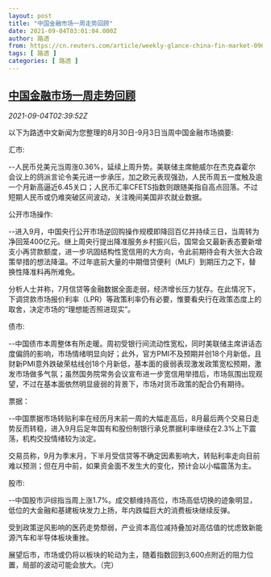 ```yaml
---
layout: post
title: "中国金融市场一周走势回顾"
date: 2021-09-04T03:01:04.000Z
author: 路透
from: https://cn.reuters.com/article/weekly-glance-china-fin-market-0904-idCNKBS2G001V
tags: [ 路透 ]
categories: [ 路透 ]
---
```

<!--1630724464000-->
[中国金融市场一周走势回顾](https://cn.reuters.com/article/weekly-glance-china-fin-market-0904-idCNKBS2G001V)
------

<div>
<div><i>2021-09-04T02:39:52Z</i></div><p>以下为路透中文新闻为您整理的8月30日-9月3日当周中国金融市场摘要:</p><p>汇市:</p><p>--人民币兑美元当周涨0.36%，延续上周升势。美联储主席鲍威尔在杰克森霍尔会议上的鸽派言论令美元进一步承压，加之欧元表现强劲，人民币周五一度触及逾一个月新高逼近6.45关口；人民币汇率CFETS指数则跟随美指自高点回落。不过短期人民币或仍难突破区间波动，关注晚间美国非农就业数据。</p><p>公开市场操作:</p><p>--进入9月，中国央行公开市场逆回购操作规模即降回百亿并持续三日，当周转为净回笼400亿元。继上周央行提出降准服务乡村振兴后，国常会又最新表态要新增支小再贷款额度，进一步巩固结构性宽信用的大方向，令此前期待会有大张大合政策举措的想法降温。不过年底前大量的中期借贷便利（MLF）到期压力之下，替换性降准料再所难免。</p><p>分析人士并称，7月信贷等金融数据全面走弱，经济增长压力犹存。在此情况下，下调贷款市场报价利率（LPR）等政策利率仍有必要，惟要看央行在政策态度上的取舍，决定市场的“理想能否照进现实”。</p><p>债市:</p><p>--中国债市本周整体有所走暖。周初受银行间流动性宽松，同时美联储主席讲话态度偏鸽的影响，市场情绪明显向好；此外，官方PMI不及预期并创18个月新低，且财新PMI意外跌破荣枯线创18个月新低，基本面的疲弱表现激发政策宽松预期，激发市场做多气氛；虽然国务院常务会议宣布进一步宽信用举措后，市场氛围出现观望，不过在基本面依然明显疲弱的背景下，市场对货币政策的配合仍有期待。</p><p>票据：</p><p>--中国票据市场转贴利率在经历月末前一周的大幅走高后，8月最后两个交易日走势反而转稳，进入9月后足年国有和股份制银行承兑票据利率继续在2.3%上下震荡，机构交投情绪较为淡定。</p><p>交易员称，9月为季末月，下半月受信贷等不确定因素影响大，转贴利率走向目前难以预测；但在月中前，如果资金面不发生大的变化，预计会以小幅震荡为主。</p><p>股市:</p><p>--中国股市沪综指当周上涨1.7%。成交额维持高位，市场高低切换的迹象明显，低位的大金融和基建板块发力上扬，年内跌幅巨大的消费板块继续反弹。</p><p>受到政策逆风影响的医药走势颓弱，产业资本高位减持叠加对高估值的忧虑致新能源汽车和半导体板块重挫。</p><p>展望后市，市场或仍将以板块的轮动为主，随着指数回到3,600点附近的阻力位置，局部的波动可能会放大。（完）</p>
</div>
